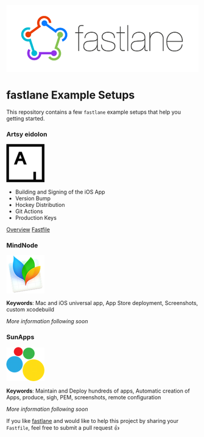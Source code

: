 <h3 align="center">
  <img src="Logos/fastlane_text.png" alt="fastlane Logo" />
</h3>

fastlane Example Setups
=======================

This repository contains a few `fastlane` example setups that help you getting started.

### Artsy eidolon
![Artsy](Logos/Artsy.png)

- Building and Signing of the iOS App
- Version Bump
- Hockey Distribution
- Git Actions
- Production Keys

[Overview](/Artsy/eidolon)
[Fastfile](/Artsy/eidolon/Fastfile)


### MindNode
![MindNode](Logos/MindNode.png)

**Keywords**: Mac and iOS universal app, App Store deployment, Screenshots, custom xcodebuild

*More information following soon*

### SunApps
![SunApps](Logos/SunApps.png)

**Keywords**: Maintain and Deploy hundreds of apps, Automatic creation of Apps, produce, sigh, PEM, screenshots, remote configuration

*More information following soon*

If you like [fastlane](https://fastlane.tools) and would like to help this project by sharing your `Fastfile`, feel free to submit a pull request :+1:

